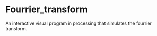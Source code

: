 # Fourrier_transform
An interactive visual program in processing that simulates the fourrier transform.

